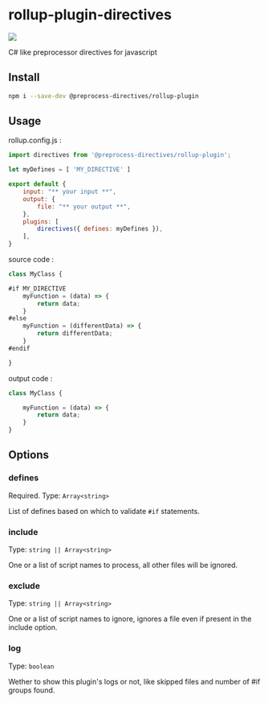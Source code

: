 # rollup-plugin-directives

<p>
    <a href="https://www.npmjs.com/package/rollup-plugin-directives" alt="Npm version">
        <img src="https://img.shields.io/npm/v/rollup-plugin-directives">
    </a>
</p>

 C# like preprocessor directives for javascript

## Install

```sh
npm i --save-dev @preprocess-directives/rollup-plugin
```

## Usage

rollup.config.js :

```js
import directives from '@preprocess-directives/rollup-plugin';

let myDefines = [ 'MY_DIRECTIVE' ]

export default {
    input: "** your input **",
    output: {
        file: "** your output **",
    },
    plugins: [
        directives({ defines: myDefines }),
    ],
}
```

source code :

```js
class MyClass {

#if MY_DIRECTIVE
    myFunction = (data) => {
        return data;
    }
#else
    myFunction = (differentData) => {
        return differentData;
    }
#endif

}
```

output code :

```js
class MyClass {

    myFunction = (data) => {
        return data;
    }
}
```

## Options

### defines
Required. Type: `Array<string>`

List of defines based on which to validate `#if` statements.

### include
Type: `string || Array<string>`

One or a list of script names to process, all other files will be ignored.

### exclude
Type: `string || Array<string>`

One or a list of script names to ignore, ignores a file even if present in the include option.

### log
Type: `boolean`

Wether to show this plugin's logs or not, like skipped files and number of #if groups found.